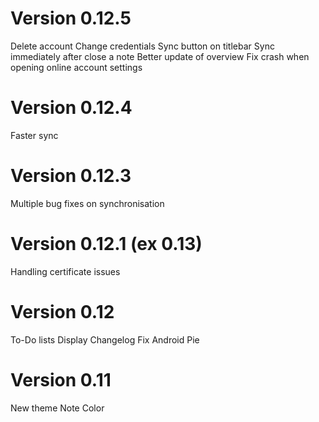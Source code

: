 # Version 0.12.5

Delete account
Change credentials
Sync button on titlebar
Sync immediately after close a note
Better update of overview
Fix crash when opening online account settings

# Version 0.12.4

Faster sync

# Version 0.12.3

Multiple bug fixes on synchronisation

# Version 0.12.1 (ex 0.13)

Handling certificate issues

# Version 0.12

To-Do lists
Display Changelog
Fix Android Pie


# Version 0.11

New theme
Note Color